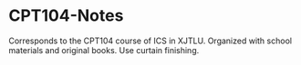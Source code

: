 # CPT104-Notes
Corresponds to the CPT104 course of ICS in XJTLU. Organized with school materials and original books.
Use curtain finishing.
